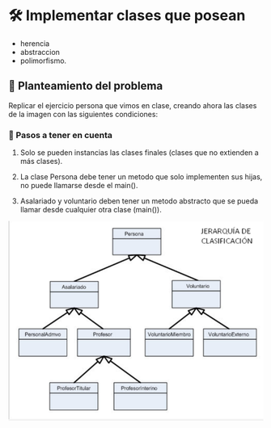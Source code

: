 # 🛠️ Implementar clases que posean
- herencia
- abstraccion
- polimorfismo.

## 🧠 Planteamiento del problema
Replicar el ejercicio persona que vimos en clase, creando ahora las clases de la imagen con las siguientes condiciones:

### 🔴 Pasos a tener en cuenta
1. Solo se pueden instancias las clases finales (clases que no extienden a más clases).

2. La clase Persona debe tener un metodo que solo implementen sus hijas, no puede llamarse desde el main().

3. Asalariado y voluntario deben tener un metodo abstracto que se pueda llamar desde cualquier otra clase (main()).

![img.png](jerarquia_de_clases.png)